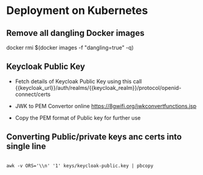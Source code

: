 # Deployment on Kubernetes


## Remove all dangling Docker images
docker rmi $(docker images -f "dangling=true" -q)

## Keycloak Public Key

 - Fetch details of Keycloak Public Key using this call
    {{keycloak_url}}/auth/realms/{{keycloak_realm}}/protocol/openid-connect/certs

 - JWK to PEM Convertor online
     https://8gwifi.org/jwkconvertfunctions.jsp
 - Copy the PEM format of Public key for further use


## Converting Public/private keys anc certs into single line

```

awk -v ORS='\\n' '1' keys/keycloak-public.key | pbcopy
```